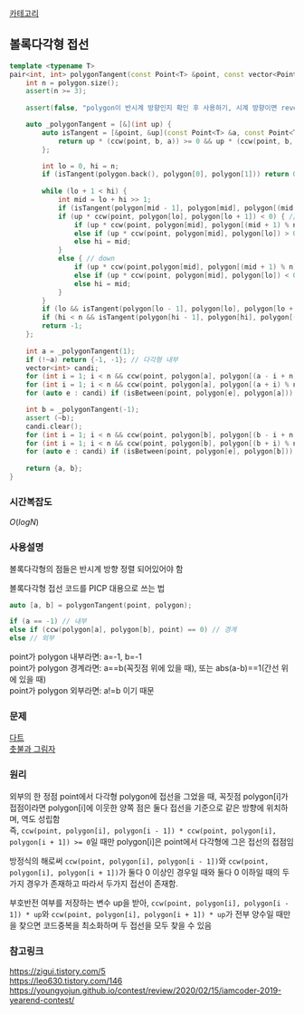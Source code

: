 [카테고리](/README.md)
## 볼록다각형 접선
```cpp
template <typename T>
pair<int, int> polygonTangent(const Point<T> &point, const vector<Point<T> > &polygon, int dir=0) {
    int n = polygon.size();
    assert(n >= 3);
    
    assert(false, "polygon이 반시계 방향인지 확인 후 사용하기, 시계 방향이면 reverse한 후 사용하기");

    auto _polygonTangent = [&](int up) {
        auto isTangent = [&point, &up](const Point<T> &a, const Point<T> &b, const Point<T> &c) {
            return up * (ccw(point, b, a)) >= 0 && up * (ccw(point, b, c)) >= 0;
        };

        int lo = 0, hi = n;
        if (isTangent(polygon.back(), polygon[0], polygon[1])) return 0;
        
        while (lo + 1 < hi) {
            int mid = lo + hi >> 1;
            if (isTangent(polygon[mid - 1], polygon[mid], polygon[(mid + 1) % n])) return mid;
            if (up * ccw(point, polygon[lo], polygon[lo + 1]) < 0) { // up
                if (up * ccw(point, polygon[mid], polygon[(mid + 1) % n]) > 0) hi = mid;
                else if (up * ccw(point, polygon[mid], polygon[lo]) > 0) lo = mid;
                else hi = mid;
            }
            else { // down
                if (up * ccw(point,polygon[mid], polygon[(mid + 1) % n]) < 0) lo = mid;
                else if (up * ccw(point, polygon[mid], polygon[lo]) < 0) lo = mid;
                else hi = mid;
            }
        }
        if (lo && isTangent(polygon[lo - 1], polygon[lo], polygon[lo + 1])) return lo;
        if (hi < n && isTangent(polygon[hi - 1], polygon[hi], polygon[(hi + 1) % n])) return hi;
        return -1;
    };
    
    int a = _polygonTangent(1);
    if (!~a) return {-1, -1}; // 다각형 내부
    vector<int> candi;
    for (int i = 1; i < n && ccw(point, polygon[a], polygon[(a - i + n) % n]) == 0; i++) candi.push_back((a - i + n) % n);
    for (int i = 1; i < n && ccw(point, polygon[a], polygon[(a + i) % n]) == 0; i++) candi.push_back((a + i) % n);
    for (auto e : candi) if (isBetween(point, polygon[e], polygon[a])) a = e;

    int b = _polygonTangent(-1);
    assert (~b);
    candi.clear();
    for (int i = 1; i < n && ccw(point, polygon[b], polygon[(b - i + n) % n]) == 0; i++) candi.push_back((b - i + n) % n);
    for (int i = 1; i < n && ccw(point, polygon[b], polygon[(b + i) % n]) == 0; i++) candi.push_back((b + i) % n);
    for (auto e : candi) if (isBetween(point, polygon[e], polygon[b])) b = e;
    
    return {a, b};
}
```
### 시간복잡도
$O(logN)$   

### 사용설명
볼록다각형의 점들은 반시계 방향 정렬 되어있어야 함   

볼록다각형 접선 코드를 PICP 대용으로 쓰는 법   
```cpp
auto [a, b] = polygonTangent(point, polygon);

if (a == -1) // 내부
else if (ccw(polygon[a], polygon[b], point) == 0) // 경계
else // 외부
```
point가 polygon 내부라면: a=-1, b=-1   
point가 polygon 경계라면: a==b(꼭짓점 위에 있을 때), 또는 abs(a-b)==1(간선 위에 있을 때)   
point가 polygon 외부라면: a!=b   이기 때문


### 문제
[다트](https://www.acmicpc.net/problem/24895)   
[촛불과 그림자](https://www.acmicpc.net/problem/18190)   

### 원리
외부의 한 정점 point에서 다각형 polygon에 접선을 그었을 때, 꼭짓점 polygon\[i\]가 접점이라면 polygon\[i\]에 이웃한 양쪽 점은 둘다 접선을 기준으로 같은 방향에 위치하며, 역도 성립함   
즉, `ccw(point, polygon[i], polygon[i - 1]) * ccw(point, polygon[i], polygon[i + 1]) >= 0`일 때만 polygon\[i\]은 point에서 다각형에 그은 접선의 접점임   

방정식의 해로써 `ccw(point, polygon[i], polygon[i - 1])`와 `ccw(point, polygon[i], polygon[i + 1])`가 둘다 0 이상인 경우일 때와 둘다 0 이하일 때의 두가지 경우가 존재하고 따라서 두가지 접선이 존재함.

부호반전 여부를 저장하는 변수 up을 받아, `ccw(point, polygon[i], polygon[i - 1]) * up`와 `ccw(point, polygon[i], polygon[i + 1]) * up`가 전부 양수일 때만을 찾으면 코드중복을 최소화하며 두 접선을 모두 찾을 수 있음   

### 참고링크
https://zigui.tistory.com/5   
https://leo630.tistory.com/146   
https://youngyojun.github.io/contest/review/2020/02/15/iamcoder-2019-yearend-contest/   